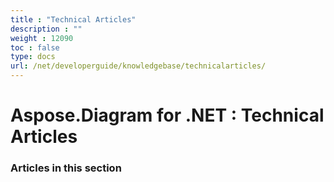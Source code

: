 ```yaml
---
title : "Technical Articles" 
description : "" 
weight : 12090 
toc : false
type: docs
url: /net/developerguide/knowledgebase/technicalarticles/
---
```


# Aspose.Diagram for .NET : Technical Articles


### Articles in this section

           

 

